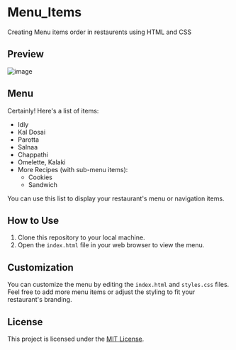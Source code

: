 # Menu_Items
Creating Menu items order in restaurents using HTML and CSS

## Preview

![image](https://www.thambivilas.com/menu)

## Menu

Certainly! Here's a list of items:

- Idly
- Kal Dosai
- Parotta
- Salnaa
- Chappathi
- Omelette, Kalaki
- More Recipes (with sub-menu items):
   - Cookies
   - Sandwich

You can use this list to display your restaurant's menu or navigation items.

## How to Use

1. Clone this repository to your local machine.
2. Open the `index.html` file in your web browser to view the menu.

## Customization

You can customize the menu by editing the `index.html` and `styles.css` files. Feel free to add more menu items or adjust the styling to fit your restaurant's branding.

## License

This project is licensed under the [MIT License](LICENSE).

